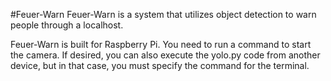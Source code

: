 #Feuer-Warn
Feuer-Warn is a system that utilizes object detection to warn people through a localhost.

Feuer-Warn is built for Raspberry Pi. You need to run a command to start the camera. If desired, you can also execute the yolo.py code from another device, but in that case, you must specify the command for the terminal.
